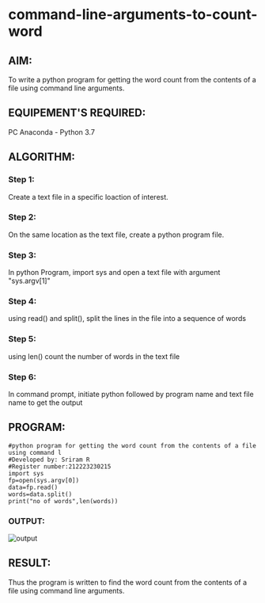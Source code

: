 # command-line-arguments-to-count-word
## AIM:
To write a python program for getting the word count from the contents of a file using command line arguments.
## EQUIPEMENT'S REQUIRED: 
PC
Anaconda - Python 3.7
## ALGORITHM: 
### Step 1:
Create a text file in a specific loaction of interest.
### Step 2:
On the same location as the text file, create a python program file.
### Step 3:
In python Program, import sys and open a text file with argument "sys.argv[1]"
### Step 4:
using read() and split(), split the lines in the file into a sequence of words
### Step 5:
using len() count the number of words in the text file
### Step 6:
In command prompt, initiate python followed by program name and text file name to get the
output


## PROGRAM:
```
#python program for getting the word count from the contents of a file using command l
#Developed by: Sriram R
#Register number:212223230215
import sys
fp=open(sys.argv[0])
data=fp.read()
words=data.split()
print("no of words",len(words))
```
### OUTPUT:
![output](https://github.com/Rsriram13/command-line-arguments-to-count-word/assets/145742823/d4230438-f5a2-4428-8b46-587067bd337c)



## RESULT:
Thus the program is written to find the word count from the contents of a file using command line arguments.
